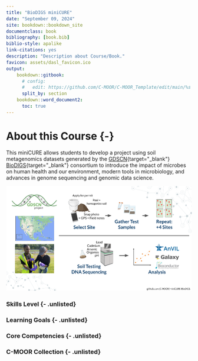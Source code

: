 ```yaml
---
title: "BioDIGS miniCURE"
date: "September 09, 2024"
site: bookdown::bookdown_site
documentclass: book
bibliography: [book.bib]
biblio-style: apalike
link-citations: yes
description: "Description about Course/Book."
favicon: assets/dasl_favicon.ico
output:
    bookdown::gitbook:
      # config:
      #   edit: https://github.com/C-MOOR/C-MOOR_Template/edit/main/%s
      split_by: section
    bookdown::word_document2:
      toc: true
---
```


# About this Course {-}

This miniCURE allows students to develop a project using soil metagenomics datasets generated by the [GDSCN](https://www.gdscn.org){target="_blank"} [BioDIGS](http://biodigs.gdscn.org){target="_blank"} consortium to introduce the impact of microbes on human health and our environment, modern tools in microbiology, and advances in genome sequencing and genomic data science.

<img src="index_files/figure-html//1fH9s5OLcRF5meZtFWTJe89RFvJSh125kdjhdqp5smqA_g2f0014b5218_0_0.png"  />

### Skills Level {- .unlisted}

### Learning Goals {- .unlisted}

### Core Competencies {- .unlisted}

### C-MOOR Collection {- .unlisted}
